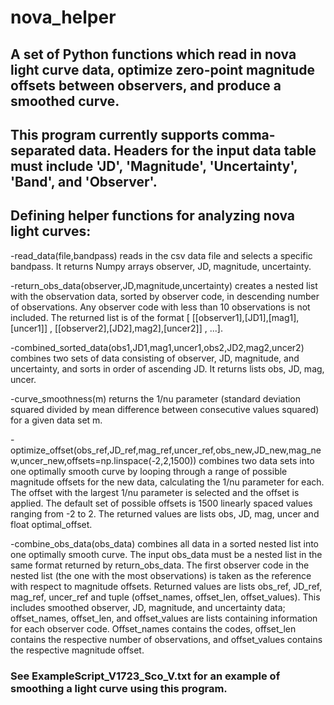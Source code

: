 # nova_helper
## A set of Python functions which read in nova light curve data, optimize zero-point magnitude offsets between observers, and produce a smoothed curve. 
## This program currently supports comma-separated data. Headers for the input data table must include 'JD', 'Magnitude', 'Uncertainty', 'Band', and 'Observer'.
## Defining helper functions for analyzing nova light curves:

-read_data(file,bandpass) reads in the csv data file and selects a specific bandpass. It returns Numpy arrays observer, JD, magnitude, uncertainty.

-return_obs_data(observer,JD,magnitude,uncertainty) creates a nested list with the observation data, sorted by observer code, in descending number of observations. Any observer code with less than 10 observations is not included. The returned list is of the format [ [[observer1],[JD1],[mag1],[uncer1]] , [[observer2],[JD2],mag2],[uncer2]] , ...]. 

-combined_sorted_data(obs1,JD1,mag1,uncer1,obs2,JD2,mag2,uncer2) combines two sets of data consisting of observer, JD, magnitude, and uncertainty, and sorts in order of ascending JD. It returns lists obs, JD, mag, uncer. 

-curve_smoothness(m) returns the 1/nu parameter (standard deviation squared divided by mean difference between consecutive values squared) for a given data set m. 

-optimize_offset(obs_ref,JD_ref,mag_ref,uncer_ref,obs_new,JD_new,mag_new,uncer_new,offsets=np.linspace(-2,2,1500)) combines two data sets into one optimally smooth curve by looping through a range of possible magnitude offsets for the new data, calculating the 1/nu parameter for each. The offset with the largest 1/nu parameter is selected and the offset is applied. The default set of possible offsets is 1500 linearly spaced values ranging from -2 to 2. The returned values are lists obs, JD, mag, uncer and float optimal_offset.

-combine_obs_data(obs_data) combines all data in a sorted nested list into one optimally smooth curve. The input obs_data must be a nested list in the same format returned by return_obs_data. The first observer code in the nested list (the one with the most observations) is taken as the reference with respect to magnitude offsets. Returned values are lists obs_ref, JD_ref, mag_ref, uncer_ref and tuple (offset_names, offset_len, offset_values). This includes smoothed observer, JD, magnitude, and uncertainty data; offset_names, offset_len, and offset_values are lists containing information for each observer code. Offset_names contains the codes, offset_len contains the respective number of observations, and offset_values contains the respective magnitude offset.

### See ExampleScript_V1723_Sco_V.txt for an example of smoothing a light curve using this program.
